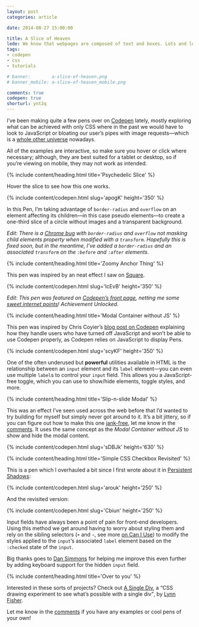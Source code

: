 ```yaml
---
layout: post
categories: article

date: 2014-08-27 15:00:00

title: A Slice of Heaven
lede: We know that webpages are composed of text and boxes. Lots and lots of boxes. But with the power and might of CSS3 we can do some fancy stuff that never used to be possible.
tags:
- codepen
- css
- tutorials

# banner:        a-slice-of-heaven.png
# banner_mobile: a-slice-of-heaven_mobile.png

comments: true
codepen: true
shorturl: ynt2q
---
```



I’ve been making quite a few pens over on [Codepen](http://codepen.io) lately, mostly exploring what can be achieved with only CSS where in the past we would have to look to JavaScript or bloating our user’s pipes with image requests—which is a [whole other universe](http://www.w3.org/html/wg/drafts/html/master/embedded-content.html#the-picture-element "The Picture Element") nowadays.

All of the examples are interactive, so make sure you hover or click where necessary; although, they are best suited for a tablet or desktop, so if you’re viewing on mobile, they may not work as intended.


{% include content/heading.html title='Psychedelic Slice' %}

Hover the slice to see how this one works.

{% include content/codepen.html slug='apogK' height='350' %}

In this Pen, I’m taking advantage of `border-radius` and `overflow` on an element affecting its children—in this case pseudo elements—to create a one-third slice of a circle without images and a transparent background.

*Edit: There is a [Chrome bug](https://code.google.com/p/chromium/issues/detail?id=157218) with `border-radius` and `overflow` not masking child elements property when modified with a `transform`. Hopefully this is fixed soon, but in the meantime, I’ve added a `border-radius` and an associated `transform` on the `:before` and `:after` elements.*


{% include content/heading.html title='Zoomy Anchor Thing' %}

This pen was inspired by an neat effect I saw on [Square](https://squareup.com#verticals).

{% include content/codepen.html slug='lcEvB' height='350' %}

*Edit: This pen was featured on [Codepen’s front page](http://ss.chrisburnell.com/2014-08-28_1411.png "ego boost manifested in PNG format"), netting me some [sweet internet points](http://codepen.io/chrisburnell/details/lcEvB/#stats "Stats for this pen")! Achievement Unlocked.*


{% include content/heading.html title='Modal Container without JS' %}

This pen was inspired by Chris Coyier’s [blog post on Codepen](http://codepen.io/chriscoyier/blog/a-closeable-noscript-warning-modal "A Closeable Noscript Warning Modal") explaining how they handle users who have turned off JavaScript and won’t be able to use Codepen properly, as Codepen relies on JavaScript to display Pens.

{% include content/codepen.html slug='scyKF' height='350' %}

One of the often underused but **powerful** utilities available in HTML is the relationship between an `input` element and its `label` element—you can even use multiple `label`s to control your `input` field. This allows you a JavaScript-free toggle, which you can use to show/hide elements, toggle styles, and more.


{% include content/heading.html title='Slip-n-slide Modal' %}

This was an effect I’ve seen used across the web before that I’d wanted to try building for myself but simply never got around to it. It’s a bit jittery, so if you can figure out how to make this one [jank-free](http://jankfree.org/ "Jank Free"), let me know in the [comments](#comments). It uses the same concept as the *Modal Container without JS* to show and hide the modal content.

{% include content/codepen.html slug='sDBJk' height='630' %}


{% include content/heading.html title='Simple CSS Checkbox Revisited' %}

This is a pen which I overhauled a bit since I first wrote about it in <a href="{% post_url 2013-06-18-persistent-shadows %}">Persistent Shadows</a>:

{% include content/codepen.html slug='arouk' height='250' %}

And the revisited version:

{% include content/codepen.html slug='Cbiun' height='250' %}

Input fields have always been a point of pain for front-end developers. Using this method we get around having to worry about styling them and rely on the sibling selectors (`+` and `~`, see more [on Can I Use](http://caniuse.com/#search=sibling "Sibling Selectors")) to modify the styles applied to the `input`’s associated `label` element based on the `:checked` state of the `input`.

Big thanks goes to [Dan Simmons](https://twitter.com/dansimau "Dan Simmons on Twitter") for helping me improve this even further by adding keyboard support for the hidden `input` field.


{% include content/heading.html title='Over to you' %}

Interested in these sorts of projects? Check out [A Single Div](http://a.singlediv.com/ "A Single Div"), a <q>CSS drawing experiment to see what’s possible with a single div</q>, by [Lynn Fisher](https://twitter.com/lynnandtonic "Lynn Fisher").

Let me know in the [comments](#comments) if you have any examples or cool pens of your own!
